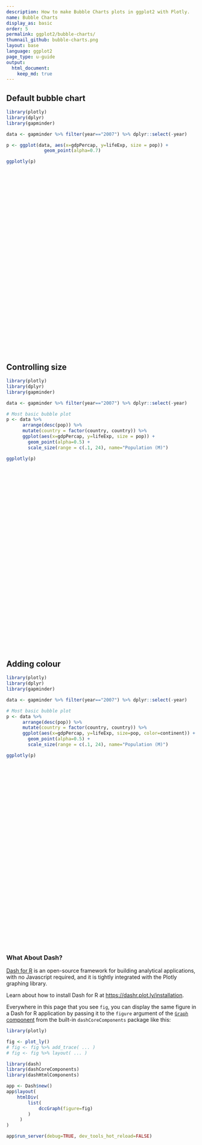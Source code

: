 ```yaml
---
description: How to make Bubble Charts plots in ggplot2 with Plotly.
name: Bubble Charts
display_as: basic
order: 5
permalink: ggplot2/bubble-charts/
thumnail_github: bubble-charts.png
layout: base
language: ggplot2
page_type: u-guide
output:
  html_document:
    keep_md: true
---
```




## Default bubble chart



``` r
library(plotly)
library(dplyr)
library(gapminder)

data <- gapminder %>% filter(year=="2007") %>% dplyr::select(-year)

p <- ggplot(data, aes(x=gdpPercap, y=lifeExp, size = pop)) +
              geom_point(alpha=0.7)

ggplotly(p)
```

<div class="plotly html-widget html-fill-item" id="htmlwidget-eedf5358ccdb75c1eded" style="width:672px;height:480px;"></div>
<script type="application/json" data-for="htmlwidget-eedf5358ccdb75c1eded">{"x":{"data":[{"x":[974.58033839999996,5937.0295260000003,6223.3674650000003,4797.2312670000001,12779.379639999999,34435.367440000002,36126.492700000003,29796.048340000001,1391.253792,33692.605080000001,1441.2848730000001,3822.137084,7446.2988029999997,12569.851769999999,9065.8008250000003,10680.792820000001,1217.0329939999999,430.07069159999998,1713.7786860000001,2042.0952400000001,36319.235009999997,706.01653699999997,1704.0637240000001,13171.638849999999,4959.1148540000004,7006.5804189999999,986.14787920000003,277.55185870000003,3632.5577979999998,9645.06142,1544.7501119999999,14619.22272,8948.1029230000004,22833.308509999999,35278.418740000001,2082.4815669999998,6025.3747519999997,6873.262326,5581.1809979999998,5728.3535140000004,12154.089749999999,641.36952359999998,690.80557590000001,33207.0844,30470.0167,13206.48452,752.74972649999995,32170.37442,1327.6089099999999,27538.41188,5186.0500030000003,942.6542111,579.23174300000005,1201.637154,3548.3308459999998,39724.978669999997,18008.944439999999,36180.789190000003,2452.210407,3540.6515639999998,11605.71449,4471.0619059999999,40675.996350000001,25523.277099999999,28569.719700000001,7320.8802619999997,31656.068060000001,4519.4611709999999,1463.249282,1593.06548,23348.139729999999,47306.989780000004,10461.05868,1569.3314419999999,414.5073415,12057.49928,1044.7701259999999,759.34991009999999,12451.6558,1042.581557,1803.151496,10956.991120000001,11977.57496,3095.7722709999998,9253.896111,3820.1752299999998,823.68562050000003,944,4811.0604290000001,1091.359778,36797.933319999996,25185.009109999999,2749.3209649999999,619.67689240000004,2013.9773049999999,49357.190170000002,22316.192869999999,2605.94758,9809.1856360000002,4172.8384640000004,7408.9055609999996,3190.4810160000002,15389.92468,20509.64777,19328.709009999999,7670.122558,10808.47561,863.08846389999997,1598.4350890000001,21654.83194,1712.4721360000001,9786.5347139999994,862.54075609999995,47143.179640000002,18678.314350000001,25768.257590000001,926.14106830000003,9269.6578079999999,28821.063699999999,3970.0954069999998,2602.3949950000001,4513.4806429999999,33859.748350000002,37506.419070000004,4184.5480889999999,28718.276839999999,1107.482182,7458.3963270000004,882.96994380000001,18008.509239999999,7092.9230250000001,8458.2763840000007,1056.3801209999999,33203.261279999999,42951.65309,10611.46299,11415.805689999999,2441.5764039999999,3025.3497980000002,2280.769906,1271.211593,469.70929810000001],"y":[43.828000000000003,76.423000000000002,72.301000000000002,42.731000000000002,75.319999999999993,81.234999999999999,79.828999999999994,75.635000000000005,64.061999999999998,79.441000000000003,56.728000000000002,65.554000000000002,74.852000000000004,50.728000000000002,72.390000000000001,73.004999999999995,52.295000000000002,49.579999999999998,59.722999999999999,50.43,80.653000000000006,44.741,50.651000000000003,78.552999999999997,72.960999999999999,72.888999999999996,65.152000000000001,46.462000000000003,55.322000000000003,78.781999999999996,48.328000000000003,75.748000000000005,78.272999999999996,76.486000000000004,78.331999999999994,54.790999999999997,72.234999999999999,74.994,71.337999999999994,71.878,51.579000000000001,58.039999999999999,52.947000000000003,79.313000000000002,80.656999999999996,56.734999999999999,59.448,79.406000000000006,60.021999999999998,79.483000000000004,70.259,56.006999999999998,46.387999999999998,60.915999999999997,70.197999999999993,82.207999999999998,73.337999999999994,81.757000000000005,64.697999999999993,70.650000000000006,70.963999999999999,59.545000000000002,78.885000000000005,80.745000000000005,80.546000000000006,72.566999999999993,82.602999999999994,72.534999999999997,54.109999999999999,67.296999999999997,78.623000000000005,77.587999999999994,71.992999999999995,42.591999999999999,45.677999999999997,73.951999999999998,59.442999999999998,48.302999999999997,74.241,54.466999999999999,64.164000000000001,72.801000000000002,76.194999999999993,66.802999999999997,74.543000000000006,71.164000000000001,42.082000000000001,62.069000000000003,52.905999999999999,63.784999999999997,79.762,80.203999999999994,72.899000000000001,56.866999999999997,46.859000000000002,80.195999999999998,75.640000000000001,65.483000000000004,75.537000000000006,71.751999999999995,71.421000000000006,71.688000000000002,75.563000000000002,78.097999999999999,78.745999999999995,76.441999999999993,72.475999999999999,46.241999999999997,65.528000000000006,72.777000000000001,63.061999999999998,74.001999999999995,42.567999999999998,79.971999999999994,74.662999999999997,77.926000000000002,48.158999999999999,49.338999999999999,80.941000000000003,72.396000000000001,58.555999999999997,39.613,80.884,81.700999999999993,74.143000000000001,78.400000000000006,52.517000000000003,70.616,58.420000000000002,69.819000000000003,73.923000000000002,71.777000000000001,51.542000000000002,79.424999999999997,78.242000000000004,76.384,73.747,74.248999999999995,73.421999999999997,62.698,42.384,43.487000000000002],"text":["gdpPercap:   974.5803<br />lifeExp: 43.828<br />pop:   31889923","gdpPercap:  5937.0295<br />lifeExp: 76.423<br />pop:    3600523","gdpPercap:  6223.3675<br />lifeExp: 72.301<br />pop:   33333216","gdpPercap:  4797.2313<br />lifeExp: 42.731<br />pop:   12420476","gdpPercap: 12779.3796<br />lifeExp: 75.320<br />pop:   40301927","gdpPercap: 34435.3674<br />lifeExp: 81.235<br />pop:   20434176","gdpPercap: 36126.4927<br />lifeExp: 79.829<br />pop:    8199783","gdpPercap: 29796.0483<br />lifeExp: 75.635<br />pop:     708573","gdpPercap:  1391.2538<br />lifeExp: 64.062<br />pop:  150448339","gdpPercap: 33692.6051<br />lifeExp: 79.441<br />pop:   10392226","gdpPercap:  1441.2849<br />lifeExp: 56.728<br />pop:    8078314","gdpPercap:  3822.1371<br />lifeExp: 65.554<br />pop:    9119152","gdpPercap:  7446.2988<br />lifeExp: 74.852<br />pop:    4552198","gdpPercap: 12569.8518<br />lifeExp: 50.728<br />pop:    1639131","gdpPercap:  9065.8008<br />lifeExp: 72.390<br />pop:  190010647","gdpPercap: 10680.7928<br />lifeExp: 73.005<br />pop:    7322858","gdpPercap:  1217.0330<br />lifeExp: 52.295<br />pop:   14326203","gdpPercap:   430.0707<br />lifeExp: 49.580<br />pop:    8390505","gdpPercap:  1713.7787<br />lifeExp: 59.723<br />pop:   14131858","gdpPercap:  2042.0952<br />lifeExp: 50.430<br />pop:   17696293","gdpPercap: 36319.2350<br />lifeExp: 80.653<br />pop:   33390141","gdpPercap:   706.0165<br />lifeExp: 44.741<br />pop:    4369038","gdpPercap:  1704.0637<br />lifeExp: 50.651<br />pop:   10238807","gdpPercap: 13171.6388<br />lifeExp: 78.553<br />pop:   16284741","gdpPercap:  4959.1149<br />lifeExp: 72.961<br />pop: 1318683096","gdpPercap:  7006.5804<br />lifeExp: 72.889<br />pop:   44227550","gdpPercap:   986.1479<br />lifeExp: 65.152<br />pop:     710960","gdpPercap:   277.5519<br />lifeExp: 46.462<br />pop:   64606759","gdpPercap:  3632.5578<br />lifeExp: 55.322<br />pop:    3800610","gdpPercap:  9645.0614<br />lifeExp: 78.782<br />pop:    4133884","gdpPercap:  1544.7501<br />lifeExp: 48.328<br />pop:   18013409","gdpPercap: 14619.2227<br />lifeExp: 75.748<br />pop:    4493312","gdpPercap:  8948.1029<br />lifeExp: 78.273<br />pop:   11416987","gdpPercap: 22833.3085<br />lifeExp: 76.486<br />pop:   10228744","gdpPercap: 35278.4187<br />lifeExp: 78.332<br />pop:    5468120","gdpPercap:  2082.4816<br />lifeExp: 54.791<br />pop:     496374","gdpPercap:  6025.3748<br />lifeExp: 72.235<br />pop:    9319622","gdpPercap:  6873.2623<br />lifeExp: 74.994<br />pop:   13755680","gdpPercap:  5581.1810<br />lifeExp: 71.338<br />pop:   80264543","gdpPercap:  5728.3535<br />lifeExp: 71.878<br />pop:    6939688","gdpPercap: 12154.0897<br />lifeExp: 51.579<br />pop:     551201","gdpPercap:   641.3695<br />lifeExp: 58.040<br />pop:    4906585","gdpPercap:   690.8056<br />lifeExp: 52.947<br />pop:   76511887","gdpPercap: 33207.0844<br />lifeExp: 79.313<br />pop:    5238460","gdpPercap: 30470.0167<br />lifeExp: 80.657<br />pop:   61083916","gdpPercap: 13206.4845<br />lifeExp: 56.735<br />pop:    1454867","gdpPercap:   752.7497<br />lifeExp: 59.448<br />pop:    1688359","gdpPercap: 32170.3744<br />lifeExp: 79.406<br />pop:   82400996","gdpPercap:  1327.6089<br />lifeExp: 60.022<br />pop:   22873338","gdpPercap: 27538.4119<br />lifeExp: 79.483<br />pop:   10706290","gdpPercap:  5186.0500<br />lifeExp: 70.259<br />pop:   12572928","gdpPercap:   942.6542<br />lifeExp: 56.007<br />pop:    9947814","gdpPercap:   579.2317<br />lifeExp: 46.388<br />pop:    1472041","gdpPercap:  1201.6372<br />lifeExp: 60.916<br />pop:    8502814","gdpPercap:  3548.3308<br />lifeExp: 70.198<br />pop:    7483763","gdpPercap: 39724.9787<br />lifeExp: 82.208<br />pop:    6980412","gdpPercap: 18008.9444<br />lifeExp: 73.338<br />pop:    9956108","gdpPercap: 36180.7892<br />lifeExp: 81.757<br />pop:     301931","gdpPercap:  2452.2104<br />lifeExp: 64.698<br />pop: 1110396331","gdpPercap:  3540.6516<br />lifeExp: 70.650<br />pop:  223547000","gdpPercap: 11605.7145<br />lifeExp: 70.964<br />pop:   69453570","gdpPercap:  4471.0619<br />lifeExp: 59.545<br />pop:   27499638","gdpPercap: 40675.9964<br />lifeExp: 78.885<br />pop:    4109086","gdpPercap: 25523.2771<br />lifeExp: 80.745<br />pop:    6426679","gdpPercap: 28569.7197<br />lifeExp: 80.546<br />pop:   58147733","gdpPercap:  7320.8803<br />lifeExp: 72.567<br />pop:    2780132","gdpPercap: 31656.0681<br />lifeExp: 82.603<br />pop:  127467972","gdpPercap:  4519.4612<br />lifeExp: 72.535<br />pop:    6053193","gdpPercap:  1463.2493<br />lifeExp: 54.110<br />pop:   35610177","gdpPercap:  1593.0655<br />lifeExp: 67.297<br />pop:   23301725","gdpPercap: 23348.1397<br />lifeExp: 78.623<br />pop:   49044790","gdpPercap: 47306.9898<br />lifeExp: 77.588<br />pop:    2505559","gdpPercap: 10461.0587<br />lifeExp: 71.993<br />pop:    3921278","gdpPercap:  1569.3314<br />lifeExp: 42.592<br />pop:    2012649","gdpPercap:   414.5073<br />lifeExp: 45.678<br />pop:    3193942","gdpPercap: 12057.4993<br />lifeExp: 73.952<br />pop:    6036914","gdpPercap:  1044.7701<br />lifeExp: 59.443<br />pop:   19167654","gdpPercap:   759.3499<br />lifeExp: 48.303<br />pop:   13327079","gdpPercap: 12451.6558<br />lifeExp: 74.241<br />pop:   24821286","gdpPercap:  1042.5816<br />lifeExp: 54.467<br />pop:   12031795","gdpPercap:  1803.1515<br />lifeExp: 64.164<br />pop:    3270065","gdpPercap: 10956.9911<br />lifeExp: 72.801<br />pop:    1250882","gdpPercap: 11977.5750<br />lifeExp: 76.195<br />pop:  108700891","gdpPercap:  3095.7723<br />lifeExp: 66.803<br />pop:    2874127","gdpPercap:  9253.8961<br />lifeExp: 74.543<br />pop:     684736","gdpPercap:  3820.1752<br />lifeExp: 71.164<br />pop:   33757175","gdpPercap:   823.6856<br />lifeExp: 42.082<br />pop:   19951656","gdpPercap:   944.0000<br />lifeExp: 62.069<br />pop:   47761980","gdpPercap:  4811.0604<br />lifeExp: 52.906<br />pop:    2055080","gdpPercap:  1091.3598<br />lifeExp: 63.785<br />pop:   28901790","gdpPercap: 36797.9333<br />lifeExp: 79.762<br />pop:   16570613","gdpPercap: 25185.0091<br />lifeExp: 80.204<br />pop:    4115771","gdpPercap:  2749.3210<br />lifeExp: 72.899<br />pop:    5675356","gdpPercap:   619.6769<br />lifeExp: 56.867<br />pop:   12894865","gdpPercap:  2013.9773<br />lifeExp: 46.859<br />pop:  135031164","gdpPercap: 49357.1902<br />lifeExp: 80.196<br />pop:    4627926","gdpPercap: 22316.1929<br />lifeExp: 75.640<br />pop:    3204897","gdpPercap:  2605.9476<br />lifeExp: 65.483<br />pop:  169270617","gdpPercap:  9809.1856<br />lifeExp: 75.537<br />pop:    3242173","gdpPercap:  4172.8385<br />lifeExp: 71.752<br />pop:    6667147","gdpPercap:  7408.9056<br />lifeExp: 71.421<br />pop:   28674757","gdpPercap:  3190.4810<br />lifeExp: 71.688<br />pop:   91077287","gdpPercap: 15389.9247<br />lifeExp: 75.563<br />pop:   38518241","gdpPercap: 20509.6478<br />lifeExp: 78.098<br />pop:   10642836","gdpPercap: 19328.7090<br />lifeExp: 78.746<br />pop:    3942491","gdpPercap:  7670.1226<br />lifeExp: 76.442<br />pop:     798094","gdpPercap: 10808.4756<br />lifeExp: 72.476<br />pop:   22276056","gdpPercap:   863.0885<br />lifeExp: 46.242<br />pop:    8860588","gdpPercap:  1598.4351<br />lifeExp: 65.528<br />pop:     199579","gdpPercap: 21654.8319<br />lifeExp: 72.777<br />pop:   27601038","gdpPercap:  1712.4721<br />lifeExp: 63.062<br />pop:   12267493","gdpPercap:  9786.5347<br />lifeExp: 74.002<br />pop:   10150265","gdpPercap:   862.5408<br />lifeExp: 42.568<br />pop:    6144562","gdpPercap: 47143.1796<br />lifeExp: 79.972<br />pop:    4553009","gdpPercap: 18678.3144<br />lifeExp: 74.663<br />pop:    5447502","gdpPercap: 25768.2576<br />lifeExp: 77.926<br />pop:    2009245","gdpPercap:   926.1411<br />lifeExp: 48.159<br />pop:    9118773","gdpPercap:  9269.6578<br />lifeExp: 49.339<br />pop:   43997828","gdpPercap: 28821.0637<br />lifeExp: 80.941<br />pop:   40448191","gdpPercap:  3970.0954<br />lifeExp: 72.396<br />pop:   20378239","gdpPercap:  2602.3950<br />lifeExp: 58.556<br />pop:   42292929","gdpPercap:  4513.4806<br />lifeExp: 39.613<br />pop:    1133066","gdpPercap: 33859.7484<br />lifeExp: 80.884<br />pop:    9031088","gdpPercap: 37506.4191<br />lifeExp: 81.701<br />pop:    7554661","gdpPercap:  4184.5481<br />lifeExp: 74.143<br />pop:   19314747","gdpPercap: 28718.2768<br />lifeExp: 78.400<br />pop:   23174294","gdpPercap:  1107.4822<br />lifeExp: 52.517<br />pop:   38139640","gdpPercap:  7458.3963<br />lifeExp: 70.616<br />pop:   65068149","gdpPercap:   882.9699<br />lifeExp: 58.420<br />pop:    5701579","gdpPercap: 18008.5092<br />lifeExp: 69.819<br />pop:    1056608","gdpPercap:  7092.9230<br />lifeExp: 73.923<br />pop:   10276158","gdpPercap:  8458.2764<br />lifeExp: 71.777<br />pop:   71158647","gdpPercap:  1056.3801<br />lifeExp: 51.542<br />pop:   29170398","gdpPercap: 33203.2613<br />lifeExp: 79.425<br />pop:   60776238","gdpPercap: 42951.6531<br />lifeExp: 78.242<br />pop:  301139947","gdpPercap: 10611.4630<br />lifeExp: 76.384<br />pop:    3447496","gdpPercap: 11415.8057<br />lifeExp: 73.747<br />pop:   26084662","gdpPercap:  2441.5764<br />lifeExp: 74.249<br />pop:   85262356","gdpPercap:  3025.3498<br />lifeExp: 73.422<br />pop:    4018332","gdpPercap:  2280.7699<br />lifeExp: 62.698<br />pop:   22211743","gdpPercap:  1271.2116<br />lifeExp: 42.384<br />pop:   11746035","gdpPercap:   469.7093<br />lifeExp: 43.487<br />pop:   12311143"],"type":"scatter","mode":"markers","marker":{"autocolorscale":false,"color":"rgba(0,0,0,1)","opacity":0.69999999999999996,"size":[6.7092983513552849,4.7393036097654502,6.7752717325492302,5.5989004118630001,7.0752836928954501,6.1206139909462598,5.2515712457990968,4.1508288847181953,10.158865608179935,5.4410784978691735,5.2403533070783466,5.333853876564663,4.8653167028921844,4.4039576839973833,10.949722028706249,5.1685528258485842,5.7356199392207996,5.2690143958143745,5.7221180107506537,5.9564773609874049,6.7778440362522812,4.8422259478740974,5.4285263116604412,5.8668180179899734,22.677165354330711,7.2328291141492445,4.1516985016395616,7.9562662998770968,4.7671332830722601,4.8118234074533222,5.9761166381701099,4.8579469438752234,5.5226039735491259,5.4276996527368331,4.9741078643628294,4.0630571938388131,5.3512237886724172,5.69571313317988,8.4363687173296391,5.1306777542305024,4.0881362755000454,4.9086539137274148,8.32592567062337,4.9477814048195228,7.8404337662196868,4.3626259687113649,4.4145446751277628,8.498091237446733,6.2577023306009796,5.4664828069929365,5.6102133034773436,5.4044519713261234,4.366601197011196,5.2791910995855069,5.1841532973733377,5.1347534580541501,5.4051430840065446,3.9460291298414996,21.120368095307143,11.557396830375804,8.1105713155374861,6.4987952406877376,4.8085649745634003,5.0782402616746616,7.7413040551619607,4.6155666029278022,9.6507758736364799,5.0386912985713304,6.8764961358924266,6.2810035011451255,7.4168446506103951,4.569838394810894,4.7835439230220365,4.4803007102230001,4.6801077545067349,5.0369392016926247,6.0461636385333,5.6651779774839266,6.3619616591074761,5.5697344023561026,4.6914832316617332,4.3131500431206629,9.2006306129298405,4.6306565167244802,4.1420303205279438,6.7943767241052386,6.0925324617448933,7.368763875897594,4.4884533308975465,6.5677527377566554,5.8852844160763711,4.8094443919586789,4.9973754404969783,5.6338762963755968,9.8227139332733113,4.8747213942514058,4.6817536552960464,10.5466615830696,4.687331723294788,5.1030785274449162,6.5567034863678497,8.7408659686259185,7.0011551525914504,5.4613810121458615,4.7864012116365817,4.1821590023924538,6.2248439161044908,5.3111594952501031,3.7795275590551185,6.5038406176847667,5.5874769596414557,5.421238450332476,5.0484803839022625,4.8654178527954128,4.9717681273532666,4.4796425578879777,5.3338208539114369,7.2238082937782924,7.0812884751230953,6.1173758740791646,7.156106546896897,4.282361176813005,5.3261618194654057,5.1909724557450065,6.0549352830716545,6.2740949140912097,6.9852002740989851,7.9711999339905422,5.0002880392083817,4.2613288143832744,5.4315910179617095,8.1635636391520627,6.5807690784340016,7.8301599085784517,12.807919245623044,4.7174623155002786,6.4273871341173354,8.5795132943757064,4.7965509761407246,6.2212794811128056,5.5479846257867891,5.5907437114111733],"symbol":"circle","line":{"width":1.8897637795275593,"color":"rgba(0,0,0,1)"}},"hoveron":"points","showlegend":false,"xaxis":"x","yaxis":"y","hoverinfo":"text","frame":null}],"layout":{"margin":{"t":26.228310502283104,"r":7.3059360730593621,"b":40.182648401826491,"l":37.260273972602747},"plot_bgcolor":"rgba(235,235,235,1)","paper_bgcolor":"rgba(255,255,255,1)","font":{"color":"rgba(0,0,0,1)","family":"","size":14.611872146118724},"xaxis":{"domain":[0,1],"automargin":true,"type":"linear","autorange":false,"range":[-2176.4300568650001,51811.172085565006],"tickmode":"array","ticktext":["0","10000","20000","30000","40000","50000"],"tickvals":[0,10000,20000,29999.999999999996,40000,50000],"categoryorder":"array","categoryarray":["0","10000","20000","30000","40000","50000"],"nticks":null,"ticks":"outside","tickcolor":"rgba(51,51,51,1)","ticklen":3.6529680365296811,"tickwidth":0.66417600664176002,"showticklabels":true,"tickfont":{"color":"rgba(77,77,77,1)","family":"","size":11.68949771689498},"tickangle":-0,"showline":false,"linecolor":null,"linewidth":0,"showgrid":true,"gridcolor":"rgba(255,255,255,1)","gridwidth":0.66417600664176002,"zeroline":false,"anchor":"y","title":{"text":"gdpPercap","font":{"color":"rgba(0,0,0,1)","family":"","size":14.611872146118724}},"hoverformat":".2f"},"yaxis":{"domain":[0,1],"automargin":true,"type":"linear","autorange":false,"range":[37.463499999999996,84.752499999999998],"tickmode":"array","ticktext":["40","50","60","70","80"],"tickvals":[40,50,60,70,80],"categoryorder":"array","categoryarray":["40","50","60","70","80"],"nticks":null,"ticks":"outside","tickcolor":"rgba(51,51,51,1)","ticklen":3.6529680365296811,"tickwidth":0.66417600664176002,"showticklabels":true,"tickfont":{"color":"rgba(77,77,77,1)","family":"","size":11.68949771689498},"tickangle":-0,"showline":false,"linecolor":null,"linewidth":0,"showgrid":true,"gridcolor":"rgba(255,255,255,1)","gridwidth":0.66417600664176002,"zeroline":false,"anchor":"x","title":{"text":"lifeExp","font":{"color":"rgba(0,0,0,1)","family":"","size":14.611872146118724}},"hoverformat":".2f"},"shapes":[{"type":"rect","fillcolor":null,"line":{"color":null,"width":0,"linetype":[]},"yref":"paper","xref":"paper","x0":0,"x1":1,"y0":0,"y1":1}],"showlegend":false,"legend":{"bgcolor":"rgba(255,255,255,1)","bordercolor":"transparent","borderwidth":1.8897637795275593,"font":{"color":"rgba(0,0,0,1)","family":"","size":11.68949771689498},"title":{"text":"pop","font":{"color":"rgba(0,0,0,1)","family":"","size":14.611872146118724}}},"hovermode":"closest","barmode":"relative"},"config":{"doubleClick":"reset","modeBarButtonsToAdd":["hoverclosest","hovercompare"],"showSendToCloud":false},"source":"A","attrs":{"357967cd8c31":{"x":{},"y":{},"size":{},"type":"scatter"}},"cur_data":"357967cd8c31","visdat":{"357967cd8c31":["function (y) ","x"]},"highlight":{"on":"plotly_click","persistent":false,"dynamic":false,"selectize":false,"opacityDim":0.20000000000000001,"selected":{"opacity":1},"debounce":0},"shinyEvents":["plotly_hover","plotly_click","plotly_selected","plotly_relayout","plotly_brushed","plotly_brushing","plotly_clickannotation","plotly_doubleclick","plotly_deselect","plotly_afterplot","plotly_sunburstclick"],"base_url":"https://plot.ly"},"evals":[],"jsHooks":[]}</script>



## Controlling size



``` r
library(plotly)
library(dplyr)
library(gapminder)

data <- gapminder %>% filter(year=="2007") %>% dplyr::select(-year)

# Most basic bubble plot
p <- data %>%
      arrange(desc(pop)) %>%
      mutate(country = factor(country, country)) %>%
      ggplot(aes(x=gdpPercap, y=lifeExp, size = pop)) +
        geom_point(alpha=0.5) +
        scale_size(range = c(.1, 24), name="Population (M)")

ggplotly(p)
```

<div class="plotly html-widget html-fill-item" id="htmlwidget-7a8c2ce66bb834342050" style="width:672px;height:480px;"></div>
<script type="application/json" data-for="htmlwidget-7a8c2ce66bb834342050">{"x":{"data":[{"x":[4959.1148540000004,2452.210407,42951.65309,3540.6515639999998,9065.8008250000003,2605.94758,1391.253792,2013.9773049999999,31656.068060000001,11977.57496,3190.4810160000002,2441.5764039999999,32170.37442,5581.1809979999998,690.80557590000001,8458.2763840000007,11605.71449,7458.3963270000004,277.55185870000003,30470.0167,33203.261279999999,28569.719700000001,23348.139729999999,944,7006.5804189999999,9269.6578079999999,2602.3949950000001,28821.063699999999,12779.379639999999,15389.92468,1107.482182,1463.249282,3820.1752299999998,36319.235009999997,6223.3674650000003,974.58033839999996,1056.3801209999999,1091.359778,7408.9055609999996,21654.83194,4471.0619059999999,11415.805689999999,12451.6558,1593.06548,28718.276839999999,1327.6089099999999,10808.47561,2280.769906,34435.367440000002,3970.0954069999998,823.68562050000003,4184.5480889999999,1044.7701259999999,1544.7501119999999,2042.0952400000001,36797.933319999996,13171.638849999999,1217.0329939999999,1713.7786860000001,6873.262326,759.34991009999999,619.67689240000004,5186.0500030000003,4797.2312670000001,469.70929810000001,1712.4721360000001,1042.581557,1271.211593,8948.1029230000004,27538.41188,20509.64777,33692.605080000001,7092.9230250000001,1704.0637240000001,22833.308509999999,9786.5347139999994,18008.944439999999,942.6542111,6025.3747519999997,3822.137084,926.14106830000003,33859.748350000002,863.08846389999997,1201.637154,430.07069159999998,36126.492700000003,1441.2848730000001,37506.419070000004,3548.3308459999998,10680.792820000001,39724.978669999997,5728.3535140000004,4172.8384640000004,25523.277099999999,862.54075609999995,4519.4611709999999,12057.49928,882.96994380000001,2749.3209649999999,35278.418740000001,18678.314350000001,33207.0844,641.36952359999998,49357.190170000002,47143.179640000002,7446.2988029999997,14619.22272,706.01653699999997,9645.06142,25185.009109999999,40675.996350000001,3025.3497980000002,19328.709009999999,10461.05868,3632.5577979999998,5937.0295260000003,10611.46299,1803.151496,9809.1856360000002,22316.192869999999,414.5073415,3095.7722709999998,7320.8802619999997,47306.989780000004,4811.0604290000001,1569.3314419999999,25768.257590000001,752.74972649999995,12569.851769999999,579.23174300000005,13206.48452,10956.991120000001,4513.4806429999999,18008.509239999999,7670.122558,986.14787920000003,29796.048340000001,9253.896111,12154.089749999999,2082.4815669999998,36180.789190000003,1598.4350890000001],"y":[72.960999999999999,64.697999999999993,78.242000000000004,70.650000000000006,72.390000000000001,65.483000000000004,64.061999999999998,46.859000000000002,82.602999999999994,76.194999999999993,71.688000000000002,74.248999999999995,79.406000000000006,71.337999999999994,52.947000000000003,71.777000000000001,70.963999999999999,70.616,46.462000000000003,80.656999999999996,79.424999999999997,80.546000000000006,78.623000000000005,62.069000000000003,72.888999999999996,49.338999999999999,58.555999999999997,80.941000000000003,75.319999999999993,75.563000000000002,52.517000000000003,54.109999999999999,71.164000000000001,80.653000000000006,72.301000000000002,43.828000000000003,51.542000000000002,63.784999999999997,71.421000000000006,72.777000000000001,59.545000000000002,73.747,74.241,67.296999999999997,78.400000000000006,60.021999999999998,72.475999999999999,62.698,81.234999999999999,72.396000000000001,42.082000000000001,74.143000000000001,59.442999999999998,48.328000000000003,50.43,79.762,78.552999999999997,52.295000000000002,59.722999999999999,74.994,48.302999999999997,56.866999999999997,70.259,42.731000000000002,43.487000000000002,63.061999999999998,54.466999999999999,42.384,78.272999999999996,79.483000000000004,78.097999999999999,79.441000000000003,73.923000000000002,50.651000000000003,76.486000000000004,74.001999999999995,73.337999999999994,56.006999999999998,72.234999999999999,65.554000000000002,48.158999999999999,80.884,46.241999999999997,60.915999999999997,49.579999999999998,79.828999999999994,56.728000000000002,81.700999999999993,70.197999999999993,73.004999999999995,82.207999999999998,71.878,71.751999999999995,80.745000000000005,42.567999999999998,72.534999999999997,73.951999999999998,58.420000000000002,72.899000000000001,78.331999999999994,74.662999999999997,79.313000000000002,58.039999999999999,80.195999999999998,79.971999999999994,74.852000000000004,75.748000000000005,44.741,78.781999999999996,80.203999999999994,78.885000000000005,73.421999999999997,78.745999999999995,71.992999999999995,55.322000000000003,76.423000000000002,76.384,64.164000000000001,75.537000000000006,75.640000000000001,45.677999999999997,66.802999999999997,72.566999999999993,77.587999999999994,52.905999999999999,42.591999999999999,77.926000000000002,59.448,50.728000000000002,46.387999999999998,56.734999999999999,72.801000000000002,39.613,69.819000000000003,76.441999999999993,65.152000000000001,75.635000000000005,74.543000000000006,51.579000000000001,54.790999999999997,81.757000000000005,65.528000000000006],"text":["gdpPercap:  4959.1149<br />lifeExp: 72.961<br />pop: 1318683096","gdpPercap:  2452.2104<br />lifeExp: 64.698<br />pop: 1110396331","gdpPercap: 42951.6531<br />lifeExp: 78.242<br />pop:  301139947","gdpPercap:  3540.6516<br />lifeExp: 70.650<br />pop:  223547000","gdpPercap:  9065.8008<br />lifeExp: 72.390<br />pop:  190010647","gdpPercap:  2605.9476<br />lifeExp: 65.483<br />pop:  169270617","gdpPercap:  1391.2538<br />lifeExp: 64.062<br />pop:  150448339","gdpPercap:  2013.9773<br />lifeExp: 46.859<br />pop:  135031164","gdpPercap: 31656.0681<br />lifeExp: 82.603<br />pop:  127467972","gdpPercap: 11977.5750<br />lifeExp: 76.195<br />pop:  108700891","gdpPercap:  3190.4810<br />lifeExp: 71.688<br />pop:   91077287","gdpPercap:  2441.5764<br />lifeExp: 74.249<br />pop:   85262356","gdpPercap: 32170.3744<br />lifeExp: 79.406<br />pop:   82400996","gdpPercap:  5581.1810<br />lifeExp: 71.338<br />pop:   80264543","gdpPercap:   690.8056<br />lifeExp: 52.947<br />pop:   76511887","gdpPercap:  8458.2764<br />lifeExp: 71.777<br />pop:   71158647","gdpPercap: 11605.7145<br />lifeExp: 70.964<br />pop:   69453570","gdpPercap:  7458.3963<br />lifeExp: 70.616<br />pop:   65068149","gdpPercap:   277.5519<br />lifeExp: 46.462<br />pop:   64606759","gdpPercap: 30470.0167<br />lifeExp: 80.657<br />pop:   61083916","gdpPercap: 33203.2613<br />lifeExp: 79.425<br />pop:   60776238","gdpPercap: 28569.7197<br />lifeExp: 80.546<br />pop:   58147733","gdpPercap: 23348.1397<br />lifeExp: 78.623<br />pop:   49044790","gdpPercap:   944.0000<br />lifeExp: 62.069<br />pop:   47761980","gdpPercap:  7006.5804<br />lifeExp: 72.889<br />pop:   44227550","gdpPercap:  9269.6578<br />lifeExp: 49.339<br />pop:   43997828","gdpPercap:  2602.3950<br />lifeExp: 58.556<br />pop:   42292929","gdpPercap: 28821.0637<br />lifeExp: 80.941<br />pop:   40448191","gdpPercap: 12779.3796<br />lifeExp: 75.320<br />pop:   40301927","gdpPercap: 15389.9247<br />lifeExp: 75.563<br />pop:   38518241","gdpPercap:  1107.4822<br />lifeExp: 52.517<br />pop:   38139640","gdpPercap:  1463.2493<br />lifeExp: 54.110<br />pop:   35610177","gdpPercap:  3820.1752<br />lifeExp: 71.164<br />pop:   33757175","gdpPercap: 36319.2350<br />lifeExp: 80.653<br />pop:   33390141","gdpPercap:  6223.3675<br />lifeExp: 72.301<br />pop:   33333216","gdpPercap:   974.5803<br />lifeExp: 43.828<br />pop:   31889923","gdpPercap:  1056.3801<br />lifeExp: 51.542<br />pop:   29170398","gdpPercap:  1091.3598<br />lifeExp: 63.785<br />pop:   28901790","gdpPercap:  7408.9056<br />lifeExp: 71.421<br />pop:   28674757","gdpPercap: 21654.8319<br />lifeExp: 72.777<br />pop:   27601038","gdpPercap:  4471.0619<br />lifeExp: 59.545<br />pop:   27499638","gdpPercap: 11415.8057<br />lifeExp: 73.747<br />pop:   26084662","gdpPercap: 12451.6558<br />lifeExp: 74.241<br />pop:   24821286","gdpPercap:  1593.0655<br />lifeExp: 67.297<br />pop:   23301725","gdpPercap: 28718.2768<br />lifeExp: 78.400<br />pop:   23174294","gdpPercap:  1327.6089<br />lifeExp: 60.022<br />pop:   22873338","gdpPercap: 10808.4756<br />lifeExp: 72.476<br />pop:   22276056","gdpPercap:  2280.7699<br />lifeExp: 62.698<br />pop:   22211743","gdpPercap: 34435.3674<br />lifeExp: 81.235<br />pop:   20434176","gdpPercap:  3970.0954<br />lifeExp: 72.396<br />pop:   20378239","gdpPercap:   823.6856<br />lifeExp: 42.082<br />pop:   19951656","gdpPercap:  4184.5481<br />lifeExp: 74.143<br />pop:   19314747","gdpPercap:  1044.7701<br />lifeExp: 59.443<br />pop:   19167654","gdpPercap:  1544.7501<br />lifeExp: 48.328<br />pop:   18013409","gdpPercap:  2042.0952<br />lifeExp: 50.430<br />pop:   17696293","gdpPercap: 36797.9333<br />lifeExp: 79.762<br />pop:   16570613","gdpPercap: 13171.6388<br />lifeExp: 78.553<br />pop:   16284741","gdpPercap:  1217.0330<br />lifeExp: 52.295<br />pop:   14326203","gdpPercap:  1713.7787<br />lifeExp: 59.723<br />pop:   14131858","gdpPercap:  6873.2623<br />lifeExp: 74.994<br />pop:   13755680","gdpPercap:   759.3499<br />lifeExp: 48.303<br />pop:   13327079","gdpPercap:   619.6769<br />lifeExp: 56.867<br />pop:   12894865","gdpPercap:  5186.0500<br />lifeExp: 70.259<br />pop:   12572928","gdpPercap:  4797.2313<br />lifeExp: 42.731<br />pop:   12420476","gdpPercap:   469.7093<br />lifeExp: 43.487<br />pop:   12311143","gdpPercap:  1712.4721<br />lifeExp: 63.062<br />pop:   12267493","gdpPercap:  1042.5816<br />lifeExp: 54.467<br />pop:   12031795","gdpPercap:  1271.2116<br />lifeExp: 42.384<br />pop:   11746035","gdpPercap:  8948.1029<br />lifeExp: 78.273<br />pop:   11416987","gdpPercap: 27538.4119<br />lifeExp: 79.483<br />pop:   10706290","gdpPercap: 20509.6478<br />lifeExp: 78.098<br />pop:   10642836","gdpPercap: 33692.6051<br />lifeExp: 79.441<br />pop:   10392226","gdpPercap:  7092.9230<br />lifeExp: 73.923<br />pop:   10276158","gdpPercap:  1704.0637<br />lifeExp: 50.651<br />pop:   10238807","gdpPercap: 22833.3085<br />lifeExp: 76.486<br />pop:   10228744","gdpPercap:  9786.5347<br />lifeExp: 74.002<br />pop:   10150265","gdpPercap: 18008.9444<br />lifeExp: 73.338<br />pop:    9956108","gdpPercap:   942.6542<br />lifeExp: 56.007<br />pop:    9947814","gdpPercap:  6025.3748<br />lifeExp: 72.235<br />pop:    9319622","gdpPercap:  3822.1371<br />lifeExp: 65.554<br />pop:    9119152","gdpPercap:   926.1411<br />lifeExp: 48.159<br />pop:    9118773","gdpPercap: 33859.7484<br />lifeExp: 80.884<br />pop:    9031088","gdpPercap:   863.0885<br />lifeExp: 46.242<br />pop:    8860588","gdpPercap:  1201.6372<br />lifeExp: 60.916<br />pop:    8502814","gdpPercap:   430.0707<br />lifeExp: 49.580<br />pop:    8390505","gdpPercap: 36126.4927<br />lifeExp: 79.829<br />pop:    8199783","gdpPercap:  1441.2849<br />lifeExp: 56.728<br />pop:    8078314","gdpPercap: 37506.4191<br />lifeExp: 81.701<br />pop:    7554661","gdpPercap:  3548.3308<br />lifeExp: 70.198<br />pop:    7483763","gdpPercap: 10680.7928<br />lifeExp: 73.005<br />pop:    7322858","gdpPercap: 39724.9787<br />lifeExp: 82.208<br />pop:    6980412","gdpPercap:  5728.3535<br />lifeExp: 71.878<br />pop:    6939688","gdpPercap:  4172.8385<br />lifeExp: 71.752<br />pop:    6667147","gdpPercap: 25523.2771<br />lifeExp: 80.745<br />pop:    6426679","gdpPercap:   862.5408<br />lifeExp: 42.568<br />pop:    6144562","gdpPercap:  4519.4612<br />lifeExp: 72.535<br />pop:    6053193","gdpPercap: 12057.4993<br />lifeExp: 73.952<br />pop:    6036914","gdpPercap:   882.9699<br />lifeExp: 58.420<br />pop:    5701579","gdpPercap:  2749.3210<br />lifeExp: 72.899<br />pop:    5675356","gdpPercap: 35278.4187<br />lifeExp: 78.332<br />pop:    5468120","gdpPercap: 18678.3144<br />lifeExp: 74.663<br />pop:    5447502","gdpPercap: 33207.0844<br />lifeExp: 79.313<br />pop:    5238460","gdpPercap:   641.3695<br />lifeExp: 58.040<br />pop:    4906585","gdpPercap: 49357.1902<br />lifeExp: 80.196<br />pop:    4627926","gdpPercap: 47143.1796<br />lifeExp: 79.972<br />pop:    4553009","gdpPercap:  7446.2988<br />lifeExp: 74.852<br />pop:    4552198","gdpPercap: 14619.2227<br />lifeExp: 75.748<br />pop:    4493312","gdpPercap:   706.0165<br />lifeExp: 44.741<br />pop:    4369038","gdpPercap:  9645.0614<br />lifeExp: 78.782<br />pop:    4133884","gdpPercap: 25185.0091<br />lifeExp: 80.204<br />pop:    4115771","gdpPercap: 40675.9964<br />lifeExp: 78.885<br />pop:    4109086","gdpPercap:  3025.3498<br />lifeExp: 73.422<br />pop:    4018332","gdpPercap: 19328.7090<br />lifeExp: 78.746<br />pop:    3942491","gdpPercap: 10461.0587<br />lifeExp: 71.993<br />pop:    3921278","gdpPercap:  3632.5578<br />lifeExp: 55.322<br />pop:    3800610","gdpPercap:  5937.0295<br />lifeExp: 76.423<br />pop:    3600523","gdpPercap: 10611.4630<br />lifeExp: 76.384<br />pop:    3447496","gdpPercap:  1803.1515<br />lifeExp: 64.164<br />pop:    3270065","gdpPercap:  9809.1856<br />lifeExp: 75.537<br />pop:    3242173","gdpPercap: 22316.1929<br />lifeExp: 75.640<br />pop:    3204897","gdpPercap:   414.5073<br />lifeExp: 45.678<br />pop:    3193942","gdpPercap:  3095.7723<br />lifeExp: 66.803<br />pop:    2874127","gdpPercap:  7320.8803<br />lifeExp: 72.567<br />pop:    2780132","gdpPercap: 47306.9898<br />lifeExp: 77.588<br />pop:    2505559","gdpPercap:  4811.0604<br />lifeExp: 52.906<br />pop:    2055080","gdpPercap:  1569.3314<br />lifeExp: 42.592<br />pop:    2012649","gdpPercap: 25768.2576<br />lifeExp: 77.926<br />pop:    2009245","gdpPercap:   752.7497<br />lifeExp: 59.448<br />pop:    1688359","gdpPercap: 12569.8518<br />lifeExp: 50.728<br />pop:    1639131","gdpPercap:   579.2317<br />lifeExp: 46.388<br />pop:    1472041","gdpPercap: 13206.4845<br />lifeExp: 56.735<br />pop:    1454867","gdpPercap: 10956.9911<br />lifeExp: 72.801<br />pop:    1250882","gdpPercap:  4513.4806<br />lifeExp: 39.613<br />pop:    1133066","gdpPercap: 18008.5092<br />lifeExp: 69.819<br />pop:    1056608","gdpPercap:  7670.1226<br />lifeExp: 76.442<br />pop:     798094","gdpPercap:   986.1479<br />lifeExp: 65.152<br />pop:     710960","gdpPercap: 29796.0483<br />lifeExp: 75.635<br />pop:     708573","gdpPercap:  9253.8961<br />lifeExp: 74.543<br />pop:     684736","gdpPercap: 12154.0897<br />lifeExp: 51.579<br />pop:     551201","gdpPercap:  2082.4816<br />lifeExp: 54.791<br />pop:     496374","gdpPercap: 36180.7892<br />lifeExp: 81.757<br />pop:     301931","gdpPercap:  1598.4351<br />lifeExp: 65.528<br />pop:     199579"],"type":"scatter","mode":"markers","marker":{"autocolorscale":false,"color":"rgba(0,0,0,1)","opacity":0.5,"size":[90.708661417322844,83.267170519190188,43.533665017700201,37.556167872818392,34.651482320837914,32.724853390694733,30.871188630722138,29.264383624668476,28.442519699604411,26.290825353426676,24.093150353653932,23.321884570737922,22.932687138617425,22.637653492457712,22.109735729201748,21.333645218768904,21.080341911891228,20.414146708096833,20.342763937034569,19.789084426152147,19.739975386627044,19.31524440729622,17.764328453539733,17.534502350412538,16.884734189255429,16.841614667882286,16.518000317789213,16.160369934710438,16.131667075662293,15.777332653009179,15.701068333815195,15.181462553187844,14.788931764845088,14.709905516907947,14.697609905207365,14.382257143100311,13.767887218536572,13.705669110098858,13.652853688460372,13.400169176155234,13.37605227410943,13.034721524702912,12.721987754155785,12.335007759095745,12.301984712978026,12.223628163894729,12.066564942601515,12.04952694334126,11.56834590034517,11.552867701720452,11.434116190762634,11.254401676704553,11.212473215811222,10.877648554075172,10.783772809141841,10.443470532467098,10.355201149614119,9.7280743330974691,9.6635351150101769,9.5373198002218764,9.3913617559952129,9.2417397202973977,9.1286306142437503,9.0745549923271884,9.0355659641674553,9.0199508907082055,8.9351414668842182,8.831177534882892,8.7098580171868729,8.4415988410482807,8.4172122616792695,8.3201662434366952,8.2748160894790175,8.2601667933589553,8.2562153637041114,8.2253308162112777,8.1483949651733294,8.1450914465609152,7.8906607334761993,7.8076325536011355,7.8074747053187155,7.7708645206666809,7.6991534109175355,7.5463444796407675,7.4976998356147577,7.4143215785417294,7.3606998314565404,7.1246593620831815,7.0920637850666015,7.0174935311782782,6.8559325531208817,6.8364506888438479,6.7045263848087409,6.5857994744269295,6.4435472586748626,6.3967554307930037,6.3883804077127939,6.2131878510381116,6.1992656291976047,6.0880466152763697,6.0768626723706562,5.9622061386593641,5.7751767312390898,5.6129792881437668,5.5685083599841203,5.5680248634466896,5.5327974153456116,5.4576510544602304,5.3123269112489258,5.3009552171845318,5.2967516020351013,5.2393246895747074,5.1908088152449059,5.1771509756673844,5.0987081167074484,4.9656822783008963,4.8612808917133821,4.7371008709651345,4.7172566609711328,4.6905934959371471,4.6827260901642367,4.446349173565066,4.3742193856169376,4.1556385508181197,3.7666179453123196,3.7276484184879872,3.724502450326578,3.4133345707327547,3.3627287531295385,3.1841647453355635,3.1651631540623675,2.9286682297388138,2.78149744878821,2.680962756374095,2.3025310550579725,2.1569298614591519,2.1527730925750208,2.1107159557456221,1.8531024205122661,1.7332244101715726,1.1738302642644152,0.37795275590551186],"symbol":"circle","line":{"width":1.8897637795275593,"color":"rgba(0,0,0,1)"}},"hoveron":"points","showlegend":false,"xaxis":"x","yaxis":"y","hoverinfo":"text","frame":null}],"layout":{"margin":{"t":26.228310502283104,"r":7.3059360730593621,"b":40.182648401826491,"l":37.260273972602747},"plot_bgcolor":"rgba(235,235,235,1)","paper_bgcolor":"rgba(255,255,255,1)","font":{"color":"rgba(0,0,0,1)","family":"","size":14.611872146118724},"xaxis":{"domain":[0,1],"automargin":true,"type":"linear","autorange":false,"range":[-2176.4300568650001,51811.172085565006],"tickmode":"array","ticktext":["0","10000","20000","30000","40000","50000"],"tickvals":[0,10000,20000,29999.999999999996,40000,50000],"categoryorder":"array","categoryarray":["0","10000","20000","30000","40000","50000"],"nticks":null,"ticks":"outside","tickcolor":"rgba(51,51,51,1)","ticklen":3.6529680365296811,"tickwidth":0.66417600664176002,"showticklabels":true,"tickfont":{"color":"rgba(77,77,77,1)","family":"","size":11.68949771689498},"tickangle":-0,"showline":false,"linecolor":null,"linewidth":0,"showgrid":true,"gridcolor":"rgba(255,255,255,1)","gridwidth":0.66417600664176002,"zeroline":false,"anchor":"y","title":{"text":"gdpPercap","font":{"color":"rgba(0,0,0,1)","family":"","size":14.611872146118724}},"hoverformat":".2f"},"yaxis":{"domain":[0,1],"automargin":true,"type":"linear","autorange":false,"range":[37.463499999999996,84.752499999999998],"tickmode":"array","ticktext":["40","50","60","70","80"],"tickvals":[40,50,60,70,80],"categoryorder":"array","categoryarray":["40","50","60","70","80"],"nticks":null,"ticks":"outside","tickcolor":"rgba(51,51,51,1)","ticklen":3.6529680365296811,"tickwidth":0.66417600664176002,"showticklabels":true,"tickfont":{"color":"rgba(77,77,77,1)","family":"","size":11.68949771689498},"tickangle":-0,"showline":false,"linecolor":null,"linewidth":0,"showgrid":true,"gridcolor":"rgba(255,255,255,1)","gridwidth":0.66417600664176002,"zeroline":false,"anchor":"x","title":{"text":"lifeExp","font":{"color":"rgba(0,0,0,1)","family":"","size":14.611872146118724}},"hoverformat":".2f"},"shapes":[{"type":"rect","fillcolor":null,"line":{"color":null,"width":0,"linetype":[]},"yref":"paper","xref":"paper","x0":0,"x1":1,"y0":0,"y1":1}],"showlegend":false,"legend":{"bgcolor":"rgba(255,255,255,1)","bordercolor":"transparent","borderwidth":1.8897637795275593,"font":{"color":"rgba(0,0,0,1)","family":"","size":11.68949771689498},"title":{"text":"Population (M)","font":{"color":"rgba(0,0,0,1)","family":"","size":14.611872146118724}}},"hovermode":"closest","barmode":"relative"},"config":{"doubleClick":"reset","modeBarButtonsToAdd":["hoverclosest","hovercompare"],"showSendToCloud":false},"source":"A","attrs":{"35798bc3f5d":{"x":{},"y":{},"size":{},"type":"scatter"}},"cur_data":"35798bc3f5d","visdat":{"35798bc3f5d":["function (y) ","x"]},"highlight":{"on":"plotly_click","persistent":false,"dynamic":false,"selectize":false,"opacityDim":0.20000000000000001,"selected":{"opacity":1},"debounce":0},"shinyEvents":["plotly_hover","plotly_click","plotly_selected","plotly_relayout","plotly_brushed","plotly_brushing","plotly_clickannotation","plotly_doubleclick","plotly_deselect","plotly_afterplot","plotly_sunburstclick"],"base_url":"https://plot.ly"},"evals":[],"jsHooks":[]}</script>




## Adding colour



``` r
library(plotly)
library(dplyr)
library(gapminder)

data <- gapminder %>% filter(year=="2007") %>% dplyr::select(-year)

# Most basic bubble plot
p <- data %>%
      arrange(desc(pop)) %>%
      mutate(country = factor(country, country)) %>%
      ggplot(aes(x=gdpPercap, y=lifeExp, size=pop, color=continent)) +
        geom_point(alpha=0.5) +
        scale_size(range = c(.1, 24), name="Population (M)")

ggplotly(p)
```

<div class="plotly html-widget html-fill-item" id="htmlwidget-eb4b50ee49eca25c15ca" style="width:672px;height:480px;"></div>
<script type="application/json" data-for="htmlwidget-eb4b50ee49eca25c15ca">{"x":{"data":[{"x":[2013.9773049999999,5581.1809979999998,690.80557590000001,277.55185870000003,9269.6578079999999,2602.3949950000001,1107.482182,1463.249282,3820.1752299999998,6223.3674650000003,1056.3801209999999,1327.6089099999999,823.68562050000003,1044.7701259999999,1544.7501119999999,2042.0952400000001,1217.0329939999999,759.34991009999999,619.67689240000004,4797.2312670000001,469.70929810000001,1712.4721360000001,1042.581557,1271.211593,7092.9230250000001,1704.0637240000001,942.6542111,926.14106830000003,863.08846389999997,430.07069159999998,1441.2848730000001,862.54075609999995,12057.49928,882.96994380000001,641.36952359999998,706.01653699999997,3632.5577979999998,1803.151496,414.5073415,4811.0604290000001,1569.3314419999999,752.74972649999995,12569.851769999999,579.23174300000005,13206.48452,10956.991120000001,4513.4806429999999,7670.122558,986.14787920000003,12154.089749999999,2082.4815669999998,1598.4350890000001],"y":[46.859000000000002,71.337999999999994,52.947000000000003,46.462000000000003,49.338999999999999,58.555999999999997,52.517000000000003,54.109999999999999,71.164000000000001,72.301000000000002,51.542000000000002,60.021999999999998,42.082000000000001,59.442999999999998,48.328000000000003,50.43,52.295000000000002,48.302999999999997,56.866999999999997,42.731000000000002,43.487000000000002,63.061999999999998,54.466999999999999,42.384,73.923000000000002,50.651000000000003,56.006999999999998,48.158999999999999,46.241999999999997,49.579999999999998,56.728000000000002,42.567999999999998,73.951999999999998,58.420000000000002,58.039999999999999,44.741,55.322000000000003,64.164000000000001,45.677999999999997,52.905999999999999,42.591999999999999,59.448,50.728000000000002,46.387999999999998,56.734999999999999,72.801000000000002,39.613,76.441999999999993,65.152000000000001,51.579000000000001,54.790999999999997,65.528000000000006],"text":["gdpPercap:  2013.9773<br />lifeExp: 46.859<br />pop:  135031164<br />continent: Africa","gdpPercap:  5581.1810<br />lifeExp: 71.338<br />pop:   80264543<br />continent: Africa","gdpPercap:   690.8056<br />lifeExp: 52.947<br />pop:   76511887<br />continent: Africa","gdpPercap:   277.5519<br />lifeExp: 46.462<br />pop:   64606759<br />continent: Africa","gdpPercap:  9269.6578<br />lifeExp: 49.339<br />pop:   43997828<br />continent: Africa","gdpPercap:  2602.3950<br />lifeExp: 58.556<br />pop:   42292929<br />continent: Africa","gdpPercap:  1107.4822<br />lifeExp: 52.517<br />pop:   38139640<br />continent: Africa","gdpPercap:  1463.2493<br />lifeExp: 54.110<br />pop:   35610177<br />continent: Africa","gdpPercap:  3820.1752<br />lifeExp: 71.164<br />pop:   33757175<br />continent: Africa","gdpPercap:  6223.3675<br />lifeExp: 72.301<br />pop:   33333216<br />continent: Africa","gdpPercap:  1056.3801<br />lifeExp: 51.542<br />pop:   29170398<br />continent: Africa","gdpPercap:  1327.6089<br />lifeExp: 60.022<br />pop:   22873338<br />continent: Africa","gdpPercap:   823.6856<br />lifeExp: 42.082<br />pop:   19951656<br />continent: Africa","gdpPercap:  1044.7701<br />lifeExp: 59.443<br />pop:   19167654<br />continent: Africa","gdpPercap:  1544.7501<br />lifeExp: 48.328<br />pop:   18013409<br />continent: Africa","gdpPercap:  2042.0952<br />lifeExp: 50.430<br />pop:   17696293<br />continent: Africa","gdpPercap:  1217.0330<br />lifeExp: 52.295<br />pop:   14326203<br />continent: Africa","gdpPercap:   759.3499<br />lifeExp: 48.303<br />pop:   13327079<br />continent: Africa","gdpPercap:   619.6769<br />lifeExp: 56.867<br />pop:   12894865<br />continent: Africa","gdpPercap:  4797.2313<br />lifeExp: 42.731<br />pop:   12420476<br />continent: Africa","gdpPercap:   469.7093<br />lifeExp: 43.487<br />pop:   12311143<br />continent: Africa","gdpPercap:  1712.4721<br />lifeExp: 63.062<br />pop:   12267493<br />continent: Africa","gdpPercap:  1042.5816<br />lifeExp: 54.467<br />pop:   12031795<br />continent: Africa","gdpPercap:  1271.2116<br />lifeExp: 42.384<br />pop:   11746035<br />continent: Africa","gdpPercap:  7092.9230<br />lifeExp: 73.923<br />pop:   10276158<br />continent: Africa","gdpPercap:  1704.0637<br />lifeExp: 50.651<br />pop:   10238807<br />continent: Africa","gdpPercap:   942.6542<br />lifeExp: 56.007<br />pop:    9947814<br />continent: Africa","gdpPercap:   926.1411<br />lifeExp: 48.159<br />pop:    9118773<br />continent: Africa","gdpPercap:   863.0885<br />lifeExp: 46.242<br />pop:    8860588<br />continent: Africa","gdpPercap:   430.0707<br />lifeExp: 49.580<br />pop:    8390505<br />continent: Africa","gdpPercap:  1441.2849<br />lifeExp: 56.728<br />pop:    8078314<br />continent: Africa","gdpPercap:   862.5408<br />lifeExp: 42.568<br />pop:    6144562<br />continent: Africa","gdpPercap: 12057.4993<br />lifeExp: 73.952<br />pop:    6036914<br />continent: Africa","gdpPercap:   882.9699<br />lifeExp: 58.420<br />pop:    5701579<br />continent: Africa","gdpPercap:   641.3695<br />lifeExp: 58.040<br />pop:    4906585<br />continent: Africa","gdpPercap:   706.0165<br />lifeExp: 44.741<br />pop:    4369038<br />continent: Africa","gdpPercap:  3632.5578<br />lifeExp: 55.322<br />pop:    3800610<br />continent: Africa","gdpPercap:  1803.1515<br />lifeExp: 64.164<br />pop:    3270065<br />continent: Africa","gdpPercap:   414.5073<br />lifeExp: 45.678<br />pop:    3193942<br />continent: Africa","gdpPercap:  4811.0604<br />lifeExp: 52.906<br />pop:    2055080<br />continent: Africa","gdpPercap:  1569.3314<br />lifeExp: 42.592<br />pop:    2012649<br />continent: Africa","gdpPercap:   752.7497<br />lifeExp: 59.448<br />pop:    1688359<br />continent: Africa","gdpPercap: 12569.8518<br />lifeExp: 50.728<br />pop:    1639131<br />continent: Africa","gdpPercap:   579.2317<br />lifeExp: 46.388<br />pop:    1472041<br />continent: Africa","gdpPercap: 13206.4845<br />lifeExp: 56.735<br />pop:    1454867<br />continent: Africa","gdpPercap: 10956.9911<br />lifeExp: 72.801<br />pop:    1250882<br />continent: Africa","gdpPercap:  4513.4806<br />lifeExp: 39.613<br />pop:    1133066<br />continent: Africa","gdpPercap:  7670.1226<br />lifeExp: 76.442<br />pop:     798094<br />continent: Africa","gdpPercap:   986.1479<br />lifeExp: 65.152<br />pop:     710960<br />continent: Africa","gdpPercap: 12154.0897<br />lifeExp: 51.579<br />pop:     551201<br />continent: Africa","gdpPercap:  2082.4816<br />lifeExp: 54.791<br />pop:     496374<br />continent: Africa","gdpPercap:  1598.4351<br />lifeExp: 65.528<br />pop:     199579<br />continent: Africa"],"type":"scatter","mode":"markers","marker":{"autocolorscale":false,"color":"rgba(248,118,109,1)","opacity":0.5,"size":[29.264383624668476,22.637653492457712,22.109735729201748,20.342763937034569,16.841614667882286,16.518000317789213,15.701068333815195,15.181462553187844,14.788931764845088,14.697609905207365,13.767887218536572,12.223628163894729,11.434116190762634,11.212473215811222,10.877648554075172,10.783772809141841,9.7280743330974691,9.3913617559952129,9.2417397202973977,9.0745549923271884,9.0355659641674553,9.0199508907082055,8.9351414668842182,8.831177534882892,8.2748160894790175,8.2601667933589553,8.1450914465609152,7.8074747053187155,7.6991534109175355,7.4976998356147577,7.3606998314565404,6.4435472586748626,6.3883804077127939,6.2131878510381116,5.7751767312390898,5.4576510544602304,5.0987081167074484,4.7371008709651345,4.6827260901642367,3.7666179453123196,3.7276484184879872,3.4133345707327547,3.3627287531295385,3.1841647453355635,3.1651631540623675,2.9286682297388138,2.78149744878821,2.3025310550579725,2.1569298614591519,1.8531024205122661,1.7332244101715726,0.37795275590551186],"symbol":"circle","line":{"width":1.8897637795275593,"color":"rgba(248,118,109,1)"}},"hoveron":"points","name":"Africa","legendgroup":"Africa","showlegend":true,"xaxis":"x","yaxis":"y","hoverinfo":"text","frame":null},{"x":[42951.65309,9065.8008250000003,11977.57496,7006.5804189999999,12779.379639999999,36319.235009999997,7408.9055609999996,11415.805689999999,13171.638849999999,6873.262326,5186.0500030000003,8948.1029230000004,6025.3747519999997,3822.137084,1201.637154,3548.3308459999998,5728.3535140000004,4172.8384640000004,2749.3209649999999,9645.06142,19328.709009999999,10611.46299,9809.1856360000002,7320.8802619999997,18008.509239999999],"y":[78.242000000000004,72.390000000000001,76.194999999999993,72.888999999999996,75.319999999999993,80.653000000000006,71.421000000000006,73.747,78.552999999999997,74.994,70.259,78.272999999999996,72.234999999999999,65.554000000000002,60.915999999999997,70.197999999999993,71.878,71.751999999999995,72.899000000000001,78.781999999999996,78.745999999999995,76.384,75.537000000000006,72.566999999999993,69.819000000000003],"text":["gdpPercap: 42951.6531<br />lifeExp: 78.242<br />pop:  301139947<br />continent: Americas","gdpPercap:  9065.8008<br />lifeExp: 72.390<br />pop:  190010647<br />continent: Americas","gdpPercap: 11977.5750<br />lifeExp: 76.195<br />pop:  108700891<br />continent: Americas","gdpPercap:  7006.5804<br />lifeExp: 72.889<br />pop:   44227550<br />continent: Americas","gdpPercap: 12779.3796<br />lifeExp: 75.320<br />pop:   40301927<br />continent: Americas","gdpPercap: 36319.2350<br />lifeExp: 80.653<br />pop:   33390141<br />continent: Americas","gdpPercap:  7408.9056<br />lifeExp: 71.421<br />pop:   28674757<br />continent: Americas","gdpPercap: 11415.8057<br />lifeExp: 73.747<br />pop:   26084662<br />continent: Americas","gdpPercap: 13171.6388<br />lifeExp: 78.553<br />pop:   16284741<br />continent: Americas","gdpPercap:  6873.2623<br />lifeExp: 74.994<br />pop:   13755680<br />continent: Americas","gdpPercap:  5186.0500<br />lifeExp: 70.259<br />pop:   12572928<br />continent: Americas","gdpPercap:  8948.1029<br />lifeExp: 78.273<br />pop:   11416987<br />continent: Americas","gdpPercap:  6025.3748<br />lifeExp: 72.235<br />pop:    9319622<br />continent: Americas","gdpPercap:  3822.1371<br />lifeExp: 65.554<br />pop:    9119152<br />continent: Americas","gdpPercap:  1201.6372<br />lifeExp: 60.916<br />pop:    8502814<br />continent: Americas","gdpPercap:  3548.3308<br />lifeExp: 70.198<br />pop:    7483763<br />continent: Americas","gdpPercap:  5728.3535<br />lifeExp: 71.878<br />pop:    6939688<br />continent: Americas","gdpPercap:  4172.8385<br />lifeExp: 71.752<br />pop:    6667147<br />continent: Americas","gdpPercap:  2749.3210<br />lifeExp: 72.899<br />pop:    5675356<br />continent: Americas","gdpPercap:  9645.0614<br />lifeExp: 78.782<br />pop:    4133884<br />continent: Americas","gdpPercap: 19328.7090<br />lifeExp: 78.746<br />pop:    3942491<br />continent: Americas","gdpPercap: 10611.4630<br />lifeExp: 76.384<br />pop:    3447496<br />continent: Americas","gdpPercap:  9809.1856<br />lifeExp: 75.537<br />pop:    3242173<br />continent: Americas","gdpPercap:  7320.8803<br />lifeExp: 72.567<br />pop:    2780132<br />continent: Americas","gdpPercap: 18008.5092<br />lifeExp: 69.819<br />pop:    1056608<br />continent: Americas"],"type":"scatter","mode":"markers","marker":{"autocolorscale":false,"color":"rgba(163,165,0,1)","opacity":0.5,"size":[43.533665017700201,34.651482320837914,26.290825353426676,16.884734189255429,16.131667075662293,14.709905516907947,13.652853688460372,13.034721524702912,10.355201149614119,9.5373198002218764,9.1286306142437503,8.7098580171868729,7.8906607334761993,7.8076325536011355,7.5463444796407675,7.0920637850666015,6.8364506888438479,6.7045263848087409,6.1992656291976047,5.3123269112489258,5.1908088152449059,4.8612808917133821,4.7172566609711328,4.3742193856169376,2.680962756374095],"symbol":"circle","line":{"width":1.8897637795275593,"color":"rgba(163,165,0,1)"}},"hoveron":"points","name":"Americas","legendgroup":"Americas","showlegend":true,"xaxis":"x","yaxis":"y","hoverinfo":"text","frame":null},{"x":[4959.1148540000004,2452.210407,3540.6515639999998,2605.94758,1391.253792,31656.068060000001,3190.4810160000002,2441.5764039999999,11605.71449,7458.3963270000004,23348.139729999999,944,974.58033839999996,1091.359778,21654.83194,4471.0619059999999,12451.6558,1593.06548,28718.276839999999,2280.769906,3970.0954069999998,4184.5480889999999,1713.7786860000001,39724.978669999997,25523.277099999999,4519.4611709999999,47143.179640000002,3025.3497980000002,10461.05868,22316.192869999999,3095.7722709999998,47306.989780000004,29796.048340000001],"y":[72.960999999999999,64.697999999999993,70.650000000000006,65.483000000000004,64.061999999999998,82.602999999999994,71.688000000000002,74.248999999999995,70.963999999999999,70.616,78.623000000000005,62.069000000000003,43.828000000000003,63.784999999999997,72.777000000000001,59.545000000000002,74.241,67.296999999999997,78.400000000000006,62.698,72.396000000000001,74.143000000000001,59.722999999999999,82.207999999999998,80.745000000000005,72.534999999999997,79.971999999999994,73.421999999999997,71.992999999999995,75.640000000000001,66.802999999999997,77.587999999999994,75.635000000000005],"text":["gdpPercap:  4959.1149<br />lifeExp: 72.961<br />pop: 1318683096<br />continent: Asia","gdpPercap:  2452.2104<br />lifeExp: 64.698<br />pop: 1110396331<br />continent: Asia","gdpPercap:  3540.6516<br />lifeExp: 70.650<br />pop:  223547000<br />continent: Asia","gdpPercap:  2605.9476<br />lifeExp: 65.483<br />pop:  169270617<br />continent: Asia","gdpPercap:  1391.2538<br />lifeExp: 64.062<br />pop:  150448339<br />continent: Asia","gdpPercap: 31656.0681<br />lifeExp: 82.603<br />pop:  127467972<br />continent: Asia","gdpPercap:  3190.4810<br />lifeExp: 71.688<br />pop:   91077287<br />continent: Asia","gdpPercap:  2441.5764<br />lifeExp: 74.249<br />pop:   85262356<br />continent: Asia","gdpPercap: 11605.7145<br />lifeExp: 70.964<br />pop:   69453570<br />continent: Asia","gdpPercap:  7458.3963<br />lifeExp: 70.616<br />pop:   65068149<br />continent: Asia","gdpPercap: 23348.1397<br />lifeExp: 78.623<br />pop:   49044790<br />continent: Asia","gdpPercap:   944.0000<br />lifeExp: 62.069<br />pop:   47761980<br />continent: Asia","gdpPercap:   974.5803<br />lifeExp: 43.828<br />pop:   31889923<br />continent: Asia","gdpPercap:  1091.3598<br />lifeExp: 63.785<br />pop:   28901790<br />continent: Asia","gdpPercap: 21654.8319<br />lifeExp: 72.777<br />pop:   27601038<br />continent: Asia","gdpPercap:  4471.0619<br />lifeExp: 59.545<br />pop:   27499638<br />continent: Asia","gdpPercap: 12451.6558<br />lifeExp: 74.241<br />pop:   24821286<br />continent: Asia","gdpPercap:  1593.0655<br />lifeExp: 67.297<br />pop:   23301725<br />continent: Asia","gdpPercap: 28718.2768<br />lifeExp: 78.400<br />pop:   23174294<br />continent: Asia","gdpPercap:  2280.7699<br />lifeExp: 62.698<br />pop:   22211743<br />continent: Asia","gdpPercap:  3970.0954<br />lifeExp: 72.396<br />pop:   20378239<br />continent: Asia","gdpPercap:  4184.5481<br />lifeExp: 74.143<br />pop:   19314747<br />continent: Asia","gdpPercap:  1713.7787<br />lifeExp: 59.723<br />pop:   14131858<br />continent: Asia","gdpPercap: 39724.9787<br />lifeExp: 82.208<br />pop:    6980412<br />continent: Asia","gdpPercap: 25523.2771<br />lifeExp: 80.745<br />pop:    6426679<br />continent: Asia","gdpPercap:  4519.4612<br />lifeExp: 72.535<br />pop:    6053193<br />continent: Asia","gdpPercap: 47143.1796<br />lifeExp: 79.972<br />pop:    4553009<br />continent: Asia","gdpPercap:  3025.3498<br />lifeExp: 73.422<br />pop:    4018332<br />continent: Asia","gdpPercap: 10461.0587<br />lifeExp: 71.993<br />pop:    3921278<br />continent: Asia","gdpPercap: 22316.1929<br />lifeExp: 75.640<br />pop:    3204897<br />continent: Asia","gdpPercap:  3095.7723<br />lifeExp: 66.803<br />pop:    2874127<br />continent: Asia","gdpPercap: 47306.9898<br />lifeExp: 77.588<br />pop:    2505559<br />continent: Asia","gdpPercap: 29796.0483<br />lifeExp: 75.635<br />pop:     708573<br />continent: Asia"],"type":"scatter","mode":"markers","marker":{"autocolorscale":false,"color":"rgba(0,191,125,1)","opacity":0.5,"size":[90.708661417322844,83.267170519190188,37.556167872818392,32.724853390694733,30.871188630722138,28.442519699604411,24.093150353653932,23.321884570737922,21.080341911891228,20.414146708096833,17.764328453539733,17.534502350412538,14.382257143100311,13.705669110098858,13.400169176155234,13.37605227410943,12.721987754155785,12.335007759095745,12.301984712978026,12.04952694334126,11.552867701720452,11.254401676704553,9.6635351150101769,6.8559325531208817,6.5857994744269295,6.3967554307930037,5.5685083599841203,5.2393246895747074,5.1771509756673844,4.6905934959371471,4.446349173565066,4.1556385508181197,2.1527730925750208],"symbol":"circle","line":{"width":1.8897637795275593,"color":"rgba(0,191,125,1)"}},"hoveron":"points","name":"Asia","legendgroup":"Asia","showlegend":true,"xaxis":"x","yaxis":"y","hoverinfo":"text","frame":null},{"x":[32170.37442,8458.2763840000007,30470.0167,33203.261279999999,28569.719700000001,28821.063699999999,15389.92468,10808.47561,36797.933319999996,27538.41188,20509.64777,33692.605080000001,22833.308509999999,9786.5347139999994,18008.944439999999,33859.748350000002,36126.492700000003,37506.419070000004,10680.792820000001,35278.418740000001,18678.314350000001,33207.0844,49357.190170000002,7446.2988029999997,14619.22272,40675.996350000001,5937.0295260000003,25768.257590000001,9253.896111,36180.789190000003],"y":[79.406000000000006,71.777000000000001,80.656999999999996,79.424999999999997,80.546000000000006,80.941000000000003,75.563000000000002,72.475999999999999,79.762,79.483000000000004,78.097999999999999,79.441000000000003,76.486000000000004,74.001999999999995,73.337999999999994,80.884,79.828999999999994,81.700999999999993,73.004999999999995,78.331999999999994,74.662999999999997,79.313000000000002,80.195999999999998,74.852000000000004,75.748000000000005,78.885000000000005,76.423000000000002,77.926000000000002,74.543000000000006,81.757000000000005],"text":["gdpPercap: 32170.3744<br />lifeExp: 79.406<br />pop:   82400996<br />continent: Europe","gdpPercap:  8458.2764<br />lifeExp: 71.777<br />pop:   71158647<br />continent: Europe","gdpPercap: 30470.0167<br />lifeExp: 80.657<br />pop:   61083916<br />continent: Europe","gdpPercap: 33203.2613<br />lifeExp: 79.425<br />pop:   60776238<br />continent: Europe","gdpPercap: 28569.7197<br />lifeExp: 80.546<br />pop:   58147733<br />continent: Europe","gdpPercap: 28821.0637<br />lifeExp: 80.941<br />pop:   40448191<br />continent: Europe","gdpPercap: 15389.9247<br />lifeExp: 75.563<br />pop:   38518241<br />continent: Europe","gdpPercap: 10808.4756<br />lifeExp: 72.476<br />pop:   22276056<br />continent: Europe","gdpPercap: 36797.9333<br />lifeExp: 79.762<br />pop:   16570613<br />continent: Europe","gdpPercap: 27538.4119<br />lifeExp: 79.483<br />pop:   10706290<br />continent: Europe","gdpPercap: 20509.6478<br />lifeExp: 78.098<br />pop:   10642836<br />continent: Europe","gdpPercap: 33692.6051<br />lifeExp: 79.441<br />pop:   10392226<br />continent: Europe","gdpPercap: 22833.3085<br />lifeExp: 76.486<br />pop:   10228744<br />continent: Europe","gdpPercap:  9786.5347<br />lifeExp: 74.002<br />pop:   10150265<br />continent: Europe","gdpPercap: 18008.9444<br />lifeExp: 73.338<br />pop:    9956108<br />continent: Europe","gdpPercap: 33859.7484<br />lifeExp: 80.884<br />pop:    9031088<br />continent: Europe","gdpPercap: 36126.4927<br />lifeExp: 79.829<br />pop:    8199783<br />continent: Europe","gdpPercap: 37506.4191<br />lifeExp: 81.701<br />pop:    7554661<br />continent: Europe","gdpPercap: 10680.7928<br />lifeExp: 73.005<br />pop:    7322858<br />continent: Europe","gdpPercap: 35278.4187<br />lifeExp: 78.332<br />pop:    5468120<br />continent: Europe","gdpPercap: 18678.3144<br />lifeExp: 74.663<br />pop:    5447502<br />continent: Europe","gdpPercap: 33207.0844<br />lifeExp: 79.313<br />pop:    5238460<br />continent: Europe","gdpPercap: 49357.1902<br />lifeExp: 80.196<br />pop:    4627926<br />continent: Europe","gdpPercap:  7446.2988<br />lifeExp: 74.852<br />pop:    4552198<br />continent: Europe","gdpPercap: 14619.2227<br />lifeExp: 75.748<br />pop:    4493312<br />continent: Europe","gdpPercap: 40675.9964<br />lifeExp: 78.885<br />pop:    4109086<br />continent: Europe","gdpPercap:  5937.0295<br />lifeExp: 76.423<br />pop:    3600523<br />continent: Europe","gdpPercap: 25768.2576<br />lifeExp: 77.926<br />pop:    2009245<br />continent: Europe","gdpPercap:  9253.8961<br />lifeExp: 74.543<br />pop:     684736<br />continent: Europe","gdpPercap: 36180.7892<br />lifeExp: 81.757<br />pop:     301931<br />continent: Europe"],"type":"scatter","mode":"markers","marker":{"autocolorscale":false,"color":"rgba(0,176,246,1)","opacity":0.5,"size":[22.932687138617425,21.333645218768904,19.789084426152147,19.739975386627044,19.31524440729622,16.160369934710438,15.777332653009179,12.066564942601515,10.443470532467098,8.4415988410482807,8.4172122616792695,8.3201662434366952,8.2562153637041114,8.2253308162112777,8.1483949651733294,7.7708645206666809,7.4143215785417294,7.1246593620831815,7.0174935311782782,6.0880466152763697,6.0768626723706562,5.9622061386593641,5.6129792881437668,5.5680248634466896,5.5327974153456116,5.2967516020351013,4.9656822783008963,3.724502450326578,2.1107159557456221,1.1738302642644152],"symbol":"circle","line":{"width":1.8897637795275593,"color":"rgba(0,176,246,1)"}},"hoveron":"points","name":"Europe","legendgroup":"Europe","showlegend":true,"xaxis":"x","yaxis":"y","hoverinfo":"text","frame":null},{"x":[34435.367440000002,25185.009109999999],"y":[81.234999999999999,80.203999999999994],"text":["gdpPercap: 34435.3674<br />lifeExp: 81.235<br />pop:   20434176<br />continent: Oceania","gdpPercap: 25185.0091<br />lifeExp: 80.204<br />pop:    4115771<br />continent: Oceania"],"type":"scatter","mode":"markers","marker":{"autocolorscale":false,"color":"rgba(231,107,243,1)","opacity":0.5,"size":[11.56834590034517,5.3009552171845318],"symbol":"circle","line":{"width":1.8897637795275593,"color":"rgba(231,107,243,1)"}},"hoveron":"points","name":"Oceania","legendgroup":"Oceania","showlegend":true,"xaxis":"x","yaxis":"y","hoverinfo":"text","frame":null}],"layout":{"margin":{"t":26.228310502283104,"r":7.3059360730593621,"b":40.182648401826491,"l":37.260273972602747},"plot_bgcolor":"rgba(235,235,235,1)","paper_bgcolor":"rgba(255,255,255,1)","font":{"color":"rgba(0,0,0,1)","family":"","size":14.611872146118724},"xaxis":{"domain":[0,1],"automargin":true,"type":"linear","autorange":false,"range":[-2176.4300568650001,51811.172085565006],"tickmode":"array","ticktext":["0","10000","20000","30000","40000","50000"],"tickvals":[0,10000,20000,29999.999999999996,40000,50000],"categoryorder":"array","categoryarray":["0","10000","20000","30000","40000","50000"],"nticks":null,"ticks":"outside","tickcolor":"rgba(51,51,51,1)","ticklen":3.6529680365296811,"tickwidth":0.66417600664176002,"showticklabels":true,"tickfont":{"color":"rgba(77,77,77,1)","family":"","size":11.68949771689498},"tickangle":-0,"showline":false,"linecolor":null,"linewidth":0,"showgrid":true,"gridcolor":"rgba(255,255,255,1)","gridwidth":0.66417600664176002,"zeroline":false,"anchor":"y","title":{"text":"gdpPercap","font":{"color":"rgba(0,0,0,1)","family":"","size":14.611872146118724}},"hoverformat":".2f"},"yaxis":{"domain":[0,1],"automargin":true,"type":"linear","autorange":false,"range":[37.463499999999996,84.752499999999998],"tickmode":"array","ticktext":["40","50","60","70","80"],"tickvals":[40,50,60,70,80],"categoryorder":"array","categoryarray":["40","50","60","70","80"],"nticks":null,"ticks":"outside","tickcolor":"rgba(51,51,51,1)","ticklen":3.6529680365296811,"tickwidth":0.66417600664176002,"showticklabels":true,"tickfont":{"color":"rgba(77,77,77,1)","family":"","size":11.68949771689498},"tickangle":-0,"showline":false,"linecolor":null,"linewidth":0,"showgrid":true,"gridcolor":"rgba(255,255,255,1)","gridwidth":0.66417600664176002,"zeroline":false,"anchor":"x","title":{"text":"lifeExp","font":{"color":"rgba(0,0,0,1)","family":"","size":14.611872146118724}},"hoverformat":".2f"},"shapes":[{"type":"rect","fillcolor":null,"line":{"color":null,"width":0,"linetype":[]},"yref":"paper","xref":"paper","x0":0,"x1":1,"y0":0,"y1":1}],"showlegend":true,"legend":{"bgcolor":"rgba(255,255,255,1)","bordercolor":"transparent","borderwidth":1.8897637795275593,"font":{"color":"rgba(0,0,0,1)","family":"","size":11.68949771689498},"title":{"text":"Population (M)<br />continent","font":{"color":"rgba(0,0,0,1)","family":"","size":14.611872146118724}}},"hovermode":"closest","barmode":"relative"},"config":{"doubleClick":"reset","modeBarButtonsToAdd":["hoverclosest","hovercompare"],"showSendToCloud":false},"source":"A","attrs":{"3579f97f18e":{"x":{},"y":{},"size":{},"colour":{},"type":"scatter"}},"cur_data":"3579f97f18e","visdat":{"3579f97f18e":["function (y) ","x"]},"highlight":{"on":"plotly_click","persistent":false,"dynamic":false,"selectize":false,"opacityDim":0.20000000000000001,"selected":{"opacity":1},"debounce":0},"shinyEvents":["plotly_hover","plotly_click","plotly_selected","plotly_relayout","plotly_brushed","plotly_brushing","plotly_clickannotation","plotly_doubleclick","plotly_deselect","plotly_afterplot","plotly_sunburstclick"],"base_url":"https://plot.ly"},"evals":[],"jsHooks":[]}</script>




### What About Dash?

[Dash for R](https://dashr.plot.ly/) is an open-source framework for building analytical applications, with no Javascript required, and it is tightly integrated with the Plotly graphing library. 

Learn about how to install Dash for R at https://dashr.plot.ly/installation.

Everywhere in this page that you see `fig`, you can display the same figure in a Dash for R application by passing it to the `figure` argument of the [`Graph` component](https://dashr.plot.ly/dash-core-components/graph) from the built-in `dashCoreComponents` package like this:


``` r
library(plotly)

fig <- plot_ly() 
# fig <- fig %>% add_trace( ... )
# fig <- fig %>% layout( ... ) 

library(dash)
library(dashCoreComponents)
library(dashHtmlComponents)

app <- Dash$new()
app$layout(
    htmlDiv(
        list(
            dccGraph(figure=fig) 
        )
     )
)

app$run_server(debug=TRUE, dev_tools_hot_reload=FALSE)
```
